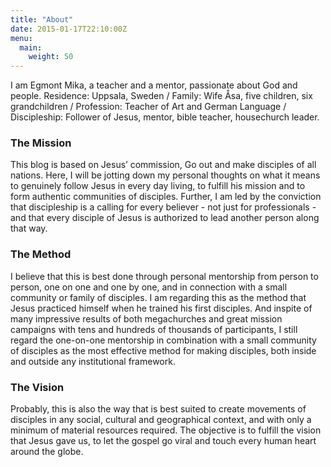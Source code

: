 ```yaml
---
title: "About"
date: 2015-01-17T22:10:00Z
menu:
  main:
    weight: 50
---
```

I am Egmont Mika, a teacher and a mentor, passionate about God and people.
Residence: Uppsala, Sweden / Family: Wife Åsa, five children, six grandchildren / Profession: Teacher of Art and German Language / Discipleship: Follower of Jesus, mentor, bible teacher, housechurch leader.

### The Mission
This blog is based on Jesus’ commission, Go out and make disciples of all nations.
Here, I will be jotting down my personal thoughts on what it means to genuinely follow Jesus in every day living, to fulfill his mission and to form authentic communities of disciples.
Further, I am led by the conviction that discipleship is a calling for every believer - not just for professionals - and that every disciple of Jesus is authorized to lead another person along that way.

### The Method
I believe that this is best done through personal mentorship from person to person, one on one and one by one, and in connection with a small community or family of disciples.
I am regarding this as the method that Jesus practiced himself when he trained his first disciples.
And inspite of many impressive results of both megachurches and great mission campaigns with tens and hundreds of thousands of participants, I still regard the one-on-one mentorship in combination with a small community of disciples as the most effective method for making disciples, both inside and outside any institutional framework.

### The Vision
Probably, this is also the way that is best suited to create movements of disciples in any social, cultural and geographical context, and with only a minimum of material resources required.
The objective is to fulfill the vision that Jesus gave us, to let the gospel go viral and touch every human heart around the globe.

